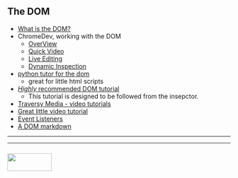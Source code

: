 ## The DOM



* [What is the DOM?](https://www.w3schools.com/js/js_htmldom.asp)
* ChromeDev, working with the DOM
  * [OverView](https://developer.chrome.com/devtools)
  * [Quick Video](https://www.youtube.com/watch?v=i2Li1vnv09U)
  * [Live Editing](https://developers.google.com/web/tools/chrome-devtools/inspect-styles/edit-dom)
  * [Dynamic Inspection](https://blogs.endjin.com/2015/03/amazingly-useful-chrome-developer-tips-1-inspecting-dynamically-created-dom-elements/)
* [python tutor for the dom](https://software.hixie.ch/utilities/js/live-dom-viewer/)
  * great for little html scripts
* [_Highly_ recommended DOM tutorial](https://dom-tutorials.appspot.com/static/index.html)
  * This tutorial is designed to be followed from the insepctor.  
* [Traversy Media - video tutorials](https://www.youtube.com/watch?v=UB1O30fR-EE&list=PLillGF-RfqbZTASqIqdvm1R5mLrQq79CU)  
* [Great little video tutorial](https://www.youtube.com/watch?v=e57ReoUn6kM)
* [Event Listeners](https://www.w3schools.com/js/js_htmldom_eventlistener.asp)
* [A DOM markdown](https://github.com/elewa-academy/General-Resources/blob/85125b999b74f6e757b8357758bc1ccbff0b2824/javascript/dom.md)

___
___
### <a href="http://elewa.education/blog" target="_blank"><img src="https://user-images.githubusercontent.com/18554853/34921062-506450ae-f97d-11e7-875f-6feeb26ad72d.png" width="100" height="40"/></a>
